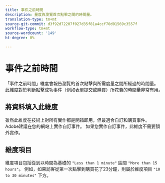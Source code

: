 ```yaml
---
title: 事件之前時間
description: 量度與瀏覽首次點擊之間的時間量。
translation-type: tm+mt
source-git-commit: d3f92d72207f027d35f81a4ccf70d01569c3557f
workflow-type: tm+mt
source-wordcount: '149'
ht-degree: 0%

---
```



# 事件之前時間

「事件之前時間」維度會報告瀏覽的首次點擊與所需度量之間所經過的時間量。 此維度對於判斷點擊成功事件（例如表單提交或購買）所花費的時間量非常有用。

## 將資料填入此維度

雖然此維度在技術上對所有實作都是開箱即用，但最適合自訂和購買事件。 Adobe建議在您的網站上實作自訂事件。 如果您實作自訂事件，此維度不需要額外實作。

## 維度項目

維度項目包括從到以時間為基礎的 `"Less than 1 minute"` 區間 `"More than 15 hours"`。 例如，如果訪客從第一次點擊到購買花了23分鐘，則屬於維度項目 `"10 to 30 minutes"` 下方。
